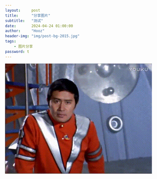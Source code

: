 ```yaml
---
layout:     post
title:      "分享图片"
subtitle:   "测试"
date:       2024-04-24 01:00:00
author:     "Hooz"
header-img: "img/post-bg-2015.jpg"
tags:
    - 图片分享
password: t
---
```


![嘿嘿，这个可以色色厉害牛逼](https://raw.githubusercontent.com/HoozS/pic/main/pic/嘿嘿，这个可以色色厉害牛逼.gif)
